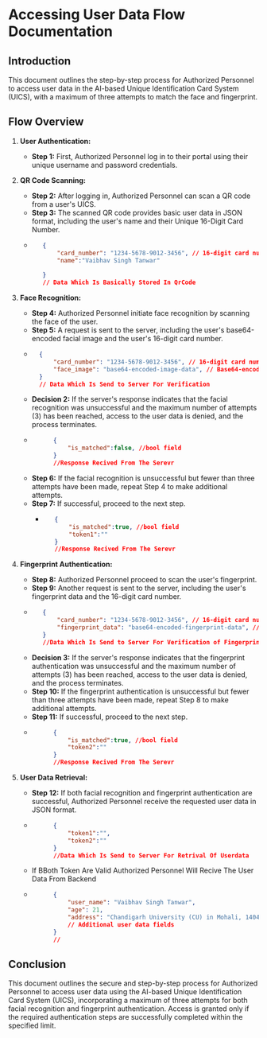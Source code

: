 # Accessing User Data Flow Documentation

## Introduction

This document outlines the step-by-step process for Authorized Personnel to access user data in the AI-based Unique Identification Card System (UICS), with a maximum of three attempts to match the face and fingerprint.

## Flow Overview

1. **User Authentication:**
   - **Step 1:** First, Authorized Personnel log in to their portal using their unique username and password credentials.

2. **QR Code Scanning:**
   - **Step 2:** After logging in, Authorized Personnel can scan a QR code from a user's UICS.
   - **Step 3:** The scanned QR code provides basic user data in JSON format, including the user's name and their Unique 16-Digit Card Number.
   - ``` Json
        {
            "card_number": "1234-5678-9012-3456", // 16-digit card number,
            "name":"Vaibhav Singh Tanwar"
            
        }
        // Data Which Is Basically Stored In QrCode
     ```

3. **Face Recognition:**
   - **Step 4:** Authorized Personnel initiate face recognition by scanning the face of the user.
   - **Step 5:** A request is sent to the server, including the user's base64-encoded facial image and the user's 16-digit card number.
    - ``` Json
        {
            "card_number": "1234-5678-9012-3456", // 16-digit card number,
            "face_image": "base64-encoded-image-data", // Base64-encoded
        }
        // Data Which Is Send to Server For Verification
      ```
   - **Decision 2:** If the server's response indicates that the facial recognition was unsuccessful and the maximum number of attempts (3) has been reached, access to the user data is denied, and the process terminates.
   -  ```json
            {
                "is_matched":false, //bool field
            }
            //Response Recived From The Serevr
        ```
   - **Step 6:** If the facial recognition is unsuccessful but fewer than three attempts have been made, repeat Step 4 to make additional attempts.
   - **Step 7:** If successful, proceed to the next step.
      -  ```json
            {
                "is_matched":true, //bool field
                "token1":""
            }
            //Response Recived From The Serevr
         ```


4. **Fingerprint Authentication:**
   - **Step 8:** Authorized Personnel proceed to scan the user's fingerprint.
   - **Step 9:** Another request is sent to the server, including the user's fingerprint data and the 16-digit card number.
   - ```json
        {
            "card_number": "1234-5678-9012-3456", // 16-digit card number
            "fingerprint_data": "base64-encoded-fingerprint-data", // Base64-encoded fingerprint data
        }
        //Data Which Is Send to Server For Verification of Fingerprint

     ```
   - **Decision 3:** If the server's response indicates that the fingerprint authentication was unsuccessful and the maximum number of attempts (3) has been reached, access to the user data is denied, and the process terminates.
   - **Step 10:** If the fingerprint authentication is unsuccessful but fewer than three attempts have been made, repeat Step 8 to make additional attempts.
   - **Step 11:** If successful, proceed to the next step.
   -  ```json
            {
                "is_matched":true, //bool field
                "token2":""
            }
            //Response Recived From The Serevr
        ```

5. **User Data Retrieval:**
   - **Step 12:** If both facial recognition and fingerprint authentication are successful, Authorized Personnel receive the requested user data in JSON format.
   -  ```json
            {
                "token1":"",
                "token2":""
            }
            //Data Which Is Send to Server For Retrival Of Userdata

        ```
   - If BBoth Token Are Valid Authorized Personnel Will Recive The User Data From Backend
   -  ```json
            {
                "user_name": "Vaibhav Singh Tanwar",
                "age": 21,
                "address": "Chandigarh University (CU) in Mohali, 140413 Punjab, India.",
                // Additional user data fields
            }
            //
        ```
## Conclusion

This document outlines the secure and step-by-step process for Authorized Personnel to access user data using the AI-based Unique Identification Card System (UICS), incorporating a maximum of three attempts for both facial recognition and fingerprint authentication. Access is granted only if the required authentication steps are successfully completed within the specified limit.
